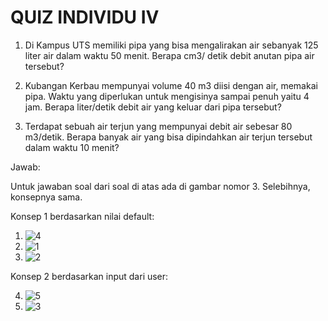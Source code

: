 # QUIZ INDIVIDU IV

1. Di Kampus UTS memiliki pipa yang bisa mengalirakan air sebanyak 125 liter air dalam
waktu 50 menit. Berapa cm3/ detik debit anutan pipa air tersebut?

2. Kubangan Kerbau mempunyai volume 40 m3 diisi dengan air, memakai pipa. Waktu
yang diperlukan untuk mengisinya sampai penuh yaitu 4 jam. Berapa liter/detik debit air
yang keluar dari pipa tersebut?

3. Terdapat sebuah air terjun yang mempunyai debit air sebesar 80 m3/detik. Berapa
banyak air yang bisa dipindahkan air terjun tersebut dalam waktu 10 menit?

Jawab:

Untuk jawaban soal dari soal di atas ada di gambar nomor 3. Selebihnya, konsepnya sama.

Konsep 1 berdasarkan nilai default:

1. ![4](https://user-images.githubusercontent.com/92938547/139581184-b763f313-28a4-44a7-8f68-6b32c55689c7.png)
2. ![1](https://user-images.githubusercontent.com/92938547/139581190-5142e220-4e33-4f90-9219-69cf51d11307.png)
3. ![2](https://user-images.githubusercontent.com/92938547/139581196-0e549019-f24d-4561-b671-d1057679ffb8.png)

Konsep 2 berdasarkan input dari user:

4. ![5](https://user-images.githubusercontent.com/92938547/139581201-e9aac4be-0bd1-45dc-8afd-720036b2a77c.png)
5. ![3](https://user-images.githubusercontent.com/92938547/139581204-a0ea7491-aba9-44a4-b831-226ca609ad7a.png)
